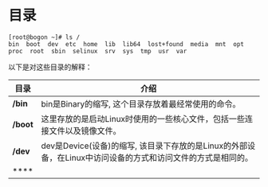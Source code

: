 # 目录

```
[root@bogon ~]# ls /
bin  boot  dev  etc  home  lib  lib64  lost+found  media  mnt  opt  proc  root  sbin  selinux  srv  sys  tmp  usr  var

```

以下是对这些目录的解释：

| 目录 |介绍 |
| -- | -- |
|**/bin**|bin是Binary的缩写, 这个目录存放着最经常使用的命令。|
|**/boot**|这里存放的是启动Linux时使用的一些核心文件，包括一些连接文件以及镜像文件。|
|**/dev**|dev是Device(设备)的缩写, 该目录下存放的是Linux的外部设备，在Linux中访问设备的方式和访问文件的方式是相同的。|
|****||